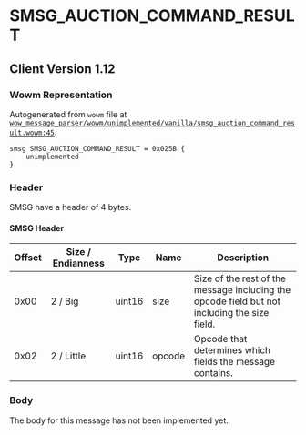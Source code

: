 # SMSG_AUCTION_COMMAND_RESULT

## Client Version 1.12

### Wowm Representation

Autogenerated from `wowm` file at [`wow_message_parser/wowm/unimplemented/vanilla/smsg_auction_command_result.wowm:45`](https://github.com/gtker/wow_messages/tree/main/wow_message_parser/wowm/unimplemented/vanilla/smsg_auction_command_result.wowm#L45).
```rust,ignore
smsg SMSG_AUCTION_COMMAND_RESULT = 0x025B {
    unimplemented
}
```
### Header

SMSG have a header of 4 bytes.

#### SMSG Header

| Offset | Size / Endianness | Type   | Name   | Description |
| ------ | ----------------- | ------ | ------ | ----------- |
| 0x00   | 2 / Big           | uint16 | size   | Size of the rest of the message including the opcode field but not including the size field.|
| 0x02   | 2 / Little        | uint16 | opcode | Opcode that determines which fields the message contains.|

### Body

The body for this message has not been implemented yet.

